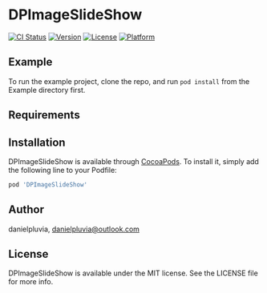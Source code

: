 # DPImageSlideShow

[![CI Status](https://img.shields.io/travis/danielpluvia/DPImageSlideShow.svg?style=flat)](https://travis-ci.org/danielpluvia/DPImageSlideShow)
[![Version](https://img.shields.io/cocoapods/v/DPImageSlideShow.svg?style=flat)](https://cocoapods.org/pods/DPImageSlideShow)
[![License](https://img.shields.io/cocoapods/l/DPImageSlideShow.svg?style=flat)](https://cocoapods.org/pods/DPImageSlideShow)
[![Platform](https://img.shields.io/cocoapods/p/DPImageSlideShow.svg?style=flat)](https://cocoapods.org/pods/DPImageSlideShow)

## Example

To run the example project, clone the repo, and run `pod install` from the Example directory first.

## Requirements

## Installation

DPImageSlideShow is available through [CocoaPods](https://cocoapods.org). To install
it, simply add the following line to your Podfile:

```ruby
pod 'DPImageSlideShow'
```

## Author

danielpluvia, danielpluvia@outlook.com

## License

DPImageSlideShow is available under the MIT license. See the LICENSE file for more info.
